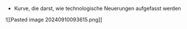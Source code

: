 - Kurve, die darst, wie technologische Neuerungen aufgefasst werden

![[Pasted image 20240910093615.png]]